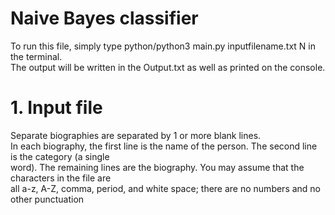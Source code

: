 # Naive Bayes classifier
To run this file, simply type python/python3 main.py inputfilename.txt N in the terminal.<br />
The output will be written in the Output.txt as well as printed on the console.<br />

# 1. Input file 
Separate biographies are separated by 1 or more blank lines.<br />
In each biography, the first line is the name of the person. The second line is the category (a single<br />
word). The remaining lines are the biography. You may assume that the characters in the file are<br />
all a-z, A-Z, comma, period, and white space; there are no numbers and no other punctuation<br />
